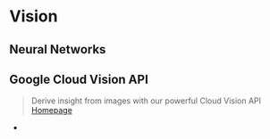 # Vision

## Neural Networks

## Google Cloud Vision API

> Derive insight from images with our powerful Cloud Vision API [Homepage](https://cloud.google.com/vision/)

- [](https://cloud.google.com/vision/docs/tutorials)